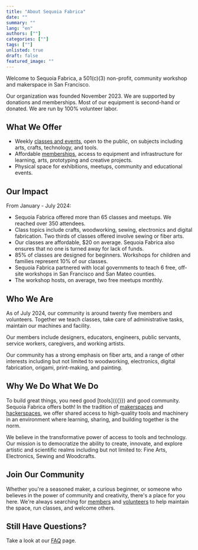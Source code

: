 ```yaml
---
title: "About Sequoia Fabrica"
date: ""
summary: ""
lang: "en"
authors: [""]
categories: [""]
tags: [""]
unlisted: true
draft: false
featured_image: ""
---
```



Welcome to Sequoia Fabrica, a 501(c)(3) non-profit, community workshop and makerspace in San Francisco.

Our organization was founded November 2023. We are supported by donations and memberships. Most of our equipment is second-hand or donated. We are run by 100% volunteer labor.

## What We Offer 

* Weekly [classes and events](./events), open to the public, on subjects including arts, crafts, technology, and tools. 
* Affordable [memberships](./membership), access to equipment and infrastructure for learning, arts, prototyping and creative projects.
* Physical space for exhibitions, meetups, community and educational events.

## Our Impact

From January - July 2024:
* Sequoia Fabrica offered more than 65 classes and meetups. We reached over 350 attendees.
* Class topics include crafts, woodworking, sewing, electronics and digital fabrication. Two thirds of classes offered involve sewing or fiber arts.
* Our classes are affordable, $20 on average. Sequoia Fabrica also ensures that no one is turned away for lack of funds.
* 85% of classes are designed for beginners. Workshops for children and families represent 10% of our classes.
* Sequoia Fabrica partnered with local governments to teach 6 free, off-site workshops in San Francisco and San Mateo counties.
* The workshop hosts, on average, two free meetups monthly.

## Who We Are

As of July 2024, our community is around twenty five members and volunteers. Together we teach classes, take care of administrative tasks, maintain our machines and facility. 

Our members include designers, educators, engineers, public servants, service workers, caregivers, and working artists. 

Our community has a strong emphasis on fiber arts, and a range of other interests including but not limited to woodworking, electronics, digital fabrication, origami, print-making, and painting. 

## Why We Do What We Do

To build great things, you need good [tools]({{<param wiki>}}) and good community. Sequoia Fabrica offers both! In the tradition of [makerspaces](https://www.makerspaces.com/what-is-a-makerspace/) and [hackerspaces](https://hackerspaces.org), we offer shared access to high-quality tools and machinery in an environment where learning, sharing, and building together is the norm. 

We believe in the transformative power of access to tools and technology. Our mission is to democratize the ability to create, innovate, and explore artistic and scientific realms including but not limited to: Fine Arts, Electronics, Sewing and Woodcrafts. 

## Join Our Community

Whether you're a seasoned maker, a curious beginner, or someone who believes in the power of community and creativity, there's a place for you here. We're always searching for [members](./membership) and [volunteers](https://wiki.sequoiafabrica.org/wiki/Volunteers) to help maintain the space, run classes, and welcome others. 

## Still Have Questions?

Take a look at our [FAQ](./faq) page.